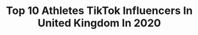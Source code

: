 ---
title: Top 10 Athletes TikTok Influencers In United Kingdom In 2020
description: >-
  Find top athletes TikTok influencers in United Kingdom in 2020. Most popular hashtags: #fyp #foryoupage #fitness #foryou.
platform: TikTok
hits: 44
text_top: Discover the most popular TikTok profiles on inBeat.
text_bottom: Our search engine holds 44 TikTok influencers like this in United Kingdom for you to work with.
profiles:
  - username: "kaoticmovement"
    fullname: >-
      kaoticmovement
    bio: >-
      go follow my instagram and drop a 🤪 USN Athlete Gravity Fitness Athlete Tricker
    location: "United Kingdom"
    followers: 41800
    engagement: 2194
    commentsToLikes: 0.024501
    id: cka0yn7i2bx3t0i78l7cms4oy
    verified: false
    hashtags: "#fitness, #filming, #handstand, #gym"
  - username: "cosplayminney"
    fullname: >-
      Minney | Be More Shonen
    bio: >-
      Cosplayer | Athlete | Speed-Eater I make weebs into protagonists #BeMoreShonen👇
    location: "United Kingdom"
    followers: 78600
    engagement: 1145
    commentsToLikes: 0.072545
    id: cka0tfidspn4e0i78xlz93ihz
    verified: false
    hashtags: "#songoku, #jojosbizarreadventure, #fitness, #jojos"
  - username: "therealtrickyricky"
    fullname: >-
      Richard Hill
    bio: >-
      🇬🇧 Dad, veteran, athlete. Instagram : _tricky_ricky
    location: "United Kingdom"
    followers: 29800
    engagement: 933
    commentsToLikes: 0.050062
    id: cka0zjxz5frv10i78zk31j0gz
    verified: false
    hashtags: "#foryoupage, #dadsoftiktok, #over30, #xyzbca"
  - username: "jjbrady1"
    fullname: >-
      Josh Brady
    bio: >-
      Parkour athlete - follow my insta for more - Get XITE ⬇️
    location: "United Kingdom"
    followers: 54900
    engagement: 1046
    commentsToLikes: 0.027614
    id: ck80od9z0gz6h0j78fp9ut054
    verified: false
    hashtags: "#pkfr, #freerunning, #flips, #tricking"
  - username: "___miss__b__"
    fullname: >-
      bakerdavina
    bio: >-
      British figure athlete🇬🇧 and furbaby mamma 🐶 @___miss__b__ ❤️ 🙏
    location: "United Kingdom"
    followers: 4604
    engagement: 444
    commentsToLikes: 0.067839
    id: ckb9966d0t4zj0j233pytw99i
    verified: false
    hashtags: "#femalebodybuilder, #foryourpage, #foryoupage, #fitness"
  - username: "claudius_vertesi1"
    fullname: >-
      Claudius Vertesi
    bio: >-
      1.2M+ YouTuber🎥 Pro Scooter Athlete🛴🔥 Dubai🇦🇪📍 ✅LET’S GET TO 390K😍🏆✅
    location: "United Kingdom"
    followers: 389000
    engagement: 1374
    commentsToLikes: 0.016521
    id: ck8ndrdnvkapi0j787lty0cl8
    verified: false
    hashtags: "#mtotheb, #jumprope, #foryou, #claudiusvertesi"
  - username: "lionarofficial"
    fullname: >-
      Ali Rashid-Athlete & Youtuber
    bio: >-
      Motivational Athlete | 🙌🏽 1 Million Likes 🙌🏽 Strength Overcomes Weakness
    location: "United Kingdom"
    followers: 73000
    engagement: 486
    commentsToLikes: 0.056749
    id: ck97wwkt3sxzt0j780j4814cr
    verified: false
    hashtags: "#alirashid, #wow, #inspire, #ufc"
  - username: "airaddiction"
    fullname: >-
      AirAddiction
    bio: >-
      Parkour athlete Always upside-down or somewhere crazy! 👻 - AirAddiction Merch⬇️
    location: "United Kingdom"
    followers: 28700
    engagement: 783
    commentsToLikes: 0.047152
    id: ckcotyxke8ljf0j23tv7kn6ml
    verified: false
    hashtags: "#freerunning, #rooftop, #milan, #funny"
  - username: "jonnywrighttt"
    fullname: >-
      Jonny Wright
    bio: >-
      @explorefitnessuk Athlete Discount Code: JonnyW15 jonnywright123@btinternet.com
    location: "United Kingdom"
    followers: 275700
    engagement: 731
    commentsToLikes: 0.013647
    id: ckamvc6wt327q0i78eyrjotkb
    verified: false
    hashtags: "#fyp, #onearmpullup, #abs"
  - username: "ideal_gk"
    fullname: >-
      IDEAL_GK
    bio: >-
      GOALKEEPER ⚽️ @GYMSHARK ATHLETE 🦈 SHOP @1YNXGK GLOVES 👇
    location: "United Kingdom"
    followers: 505500
    engagement: 738
    commentsToLikes: 0.003862
    id: ck9sihb5cywuz0j789ml1bhw0
    verified: false
    hashtags: ""
---